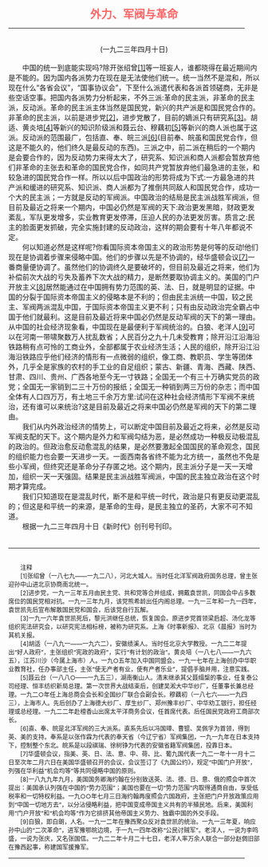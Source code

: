 <center><FONT style="FONT-SIZE: 16.5pt" COLOR="#FF6666" FACE="楷体_GB2312"><B>外力、军阀与革命</B></center></FONT>
<HR color="#EE9B73" size="1" width="94%">
<BR>
<center>(一九二三年四月十日)</center>
<BR>
　　中国的统一到底能实现吗?除开张绍曾<a href="#tail">[1]</a>等一班妄人，谁都晓得在最近期间内是不能的。因为国内各派势力在现在是无法使他们统一。统一当然不是混和，所以现在什么“各省会议”，“国事协议会”，下至什么派遣代表和各派首领磋商，无非是些空话空事。把国内各派势力分析起来，不外三派:革命的民主派，非革命的民主派，反动派。革命的民主派主体当然是国民党，新兴的共产派是和国民党合作的。非革命的民主派，以前是进步党<a href="#tail">[2]</a>，进步党散了，目前的嫡派只有研究系<a href="#tail">[3]</a>。胡适、黄炎培<a href="#tail">[4]</a>等新兴的知识阶级派和聂云台、穆藕初<a href="#tail">[5]</a>等新兴的商人派也属于这派。反动派的范围最广，包括直、奉、皖三派<a href="#tail">[6]</a>(目前奉、皖虽和国民党合作，但这是不能久的，他们终久是最反动的东西)。三派之中，前二派在稍后的一个期内是会要合作的，因为反动势力来得太大了，研究系、知识派和商人派都会暂放弃他们非革命的主张去和革命的国民党合作，如同共产党暂放弃他们最急进的主张，和较急进的国民党合作一样。所以以后中国政治的形势将成为下式:一方最急进的共产派和缓进的研究系、知识派、商人派都为了推倒共同敌人和国民党合作，成功一个大的民主派；一方就是反动的军阀派。中国政治的结局是民主派战胜军阀派，但目前及最近之将来一个期内，中国必仍然是军阀的天下:政治更发黑暗，财政更发紊乱，军队更发增多，实业教育更发停滞，压迫人民的办法更发厉害。质言之:民主的脸面更发抓破，完全实施封建的反动政治，这样的期会要有十年八年都说不定。
<BR>
　　何以知道必然是这样呢?你看国际资本帝国主义的政治形势是何等的反动!他们现在是协调着步骤来侵略中国。他们的步骤以先是不协调的，经华盛顿会议<a href="#tail">[7]</a>一番商量便协调了。虽然他们的协调终久是要破坏的，但目前及最近之将来，他们为补偿前次大战的亏失及蓄养下次大战的精力，是断然要取协调主义的。美国的门户开放主义<a href="#tail">[8]</a>居然能通过在中国拥有势力范围的英、法、日，就是明显的证据。中国的分裂于国际资本帝国主义的侵略本是不利的；但由民主派统一中国，较之民主、军阀两派混乱中国，于国际资本帝国主义更不利；只有由反动政治完全霸占中国于他们就最利。这是目前及最近将来中国必仍然是反动军阀的天下的第一理由。从中国的社会经济现象看，中国现在是最便利于军阀统治的。白狼、老洋人<a href="#tail">[9]</a>可以在河南一带啸聚数万人扰乱数省；人民百分之九十几未受教育；除开沿江沿海沿铁路稍有点可怜的工商业外，全部都属于农业经济生活；人民的组织，除开沿江沿海沿铁路应乎他们经济的情形有一点微弱的组织，像工商、教职员、学生等团体外，几乎全是家族的农村的手工业的自足组织；蒙古、新疆、青海、西藏、陕西、甘肃、四川、贵州、广西各地至今无一寸铁路；全国无一个有三十万确实党员的政党；全国无一家销到二三十万份的报纸；全国无一种销到两三万份的杂志；而中国全体有人口四万万，有土地三千余万方里:试问在这种社会经济情形下军阀不来统治，还有谁可以来统治?这是目前及最近之将来中国必仍然是军阀的天下的第二理由。
<BR>
　　我们从内外政治经济的情势上，可以断定中国目前及最近之将来，必然是反动军阀支配的天下。这个期内是外力和军阀勾结为恶，是必然成功一种极反动极混乱的政治的。但政治愈反动愈混乱的结果，是必然要激起全国国民的革命观念，国民的组织能力也会要一天进步一天。一面西南各省终不能为北方统一，虽然也不免是些小军阀，但终究还是革命分子存匿之地。这个期内，民主派分子是一天一天增加，组织一天一天强固。结果是民主派战胜军阀派，中国的民主独立政治在这个时期才算完成。
<BR>
　　我们只知道现在是混乱时代，断不是和平统一时代，政治是只有更反动更混乱的；但这是和平统一的来源，是革命的生母，是民主独立的圣药，大家不可不知道。
<BR>
　　根据一九二三年四月十日《新时代》创刊号刊印。
<BR>
　　<hr><a name="tail"></a>    <FONT style="FONT-SIZE: 9pt">
<BR>
　　注释
<BR>
　　[1]张绍曾（一八七九——一九二八），河北大城人。当时任北洋军阀政府国务总理，曾主张迎孙中山进北京协商南北统一。
<BR>
　　[2]进步党，一九一三年五月由民主党、共和党等合并组成，拥戴袁世凯，同国会中占多数席位的国民党相对抗。一九一三年九月，该党熊希龄出任内阁总理。一九一三年和一九一四年，袁世凯先后宣布解散国民党和国会，后该党自行瓦解。
<BR>
　　[3]一九一六年袁世凯死后，黎元洪继任总统，恢复国会。原进步党首领梁启超、汤化龙等组织宪法研究会，以研究宪法相标榜，被称为研究系。上海《时事新报》、北京《晨报》当时为其机关报。
<BR>
　　[4]胡适（一八九一——一九六二），安徽绩溪人。当时任北京大学教授。一九二二年提出“好人政府”，主张组织“宪政的政府”，实行“有计划的政治”。黄炎培（一八七八——一九六五），江苏川沙（今属上海市）人。一九○五年加入中国同盟会。一九一七年在上海创办中华职业教育社，任办事部主任，主张“使无产者有业，使有产者乐业”，提倡手脑并用，注意实践。
<BR>
　　[5]聂云台（一八八○——一九五三），湖南衡山人。清末继承其父聂缉椝的事业，任复泰公司经理、恒丰纺织新局总理。第一次世界大战结束后，创建吴淞大中华纱厂，任董事长兼总经理。一九二○年任上海总商会会长和全国纱厂联合会副会长。穆藕初（一八七六——一九四三），上海市人。先后创办了上海德大纱厂、厚生纱厂、郑州豫丰纱厂、中华劝工银行，担任经理或总经理。一九二二年赴檀香山出席太平洋商务会议，任首席代表。后任国民党政府工商部次长。
<BR>
　　[6]直、奉、皖是北洋军阀的三大派系。直系先后以冯国璋、曹锟、吴佩孚为首领，得到英、美的支持。奉系是以张作霖为代表的奉天省（今辽宁省）军阀集团，一九一九年在日本支持下，控制整个东北。皖系是以段祺瑞、徐树铮为代表的安徽省籍军阀集团，投靠日本。
<BR>
　　[7]华盛顿会议，指美、英、日、法、意、中、荷、比、葡九国代表一九二一年十一月十二日至次年二月六日在美国华盛顿召开的会议，会议签订了《九国公约》，规定“中国门户开放”，列强在华利益“机会均等”等共同侵略中国的原则。
<BR>
　　[8]一八九九年九月，美国国务卿海约翰在分别致送英、法、德、日、意、俄的照会中首次提出：美国承认列强在中国的“势力范围”；美国也要在一切“势力范围”内取得通商自由，享受低税率和一切特权利益。一九○○年七月三日海约翰再度照会六国政府，主张把门户开放政策应用到“中国一切地方去”，以分沾侵略利益，把中国变成帝国主义共有的半殖民地。后来，美国利用“门户开放”和“机会均等”作为它排挤其他帝国主义势力、独霸中国的外交手段。
<BR>
　　[9]白狼，即白朗，人名。一九一二年在豫西聚众反对袁世凯的统治。一九一三年夏，响应孙中山的“二次革命”，进军豫鄂皖边境，于一九一四年改称“公民讨贼军”。老洋人，一说为李鸣盛，一说为张庆，又名张国信。一九二二年十月二十七日，老洋人率万余人联合一部分赵倜旧部在豫西起事，称建国军援豫军。
<BR>
</FONT>
<HR color="#EE9B73" size="1" width="94%">

